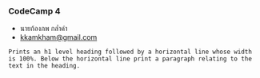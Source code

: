 ### CodeCamp 4

- นายก้องภพ กล่ำคำ
- kkamkham@gmail.com

```
Prints an h1 level heading followed by a horizontal line whose width is 100%. Below the horizontal line print a paragraph relating to the text in the heading.
```
